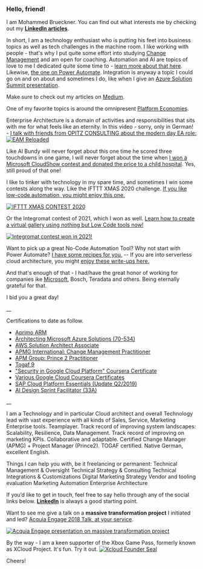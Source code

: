 ### Hello, friend!

I am Mohammed Brueckner. You can find out what interests me by checking out my **[LinkedIn articles](https://www.linkedin.com/today/author/mbrueckner)**.

In short, I am a technology enthusiast who is putting his feet into business topics as well as tech challenges in the machine room.
I like working with people - that's why I put quite some effort into studying [Change Management](/changemanagement.md) and am open for coaching. Automation and AI are topics of love to me I dedicated quite some time to - [learn more about that here](https://github.com/MoBRUEC/AI-how-to-get-started). Likewise, [the one on Power Automate](https://github.com/MoBRUEC/powerautomaterecipes). Integration is anyway a topic I could go on and on about and sometimes I do, like when I give an [Azure Solution Summit presentation](/azsummit23.md).

Make sure to check out my articles on [Medium](https://medium.com/@mohammedbrueckner).

One of my favorite topics is around the omnipresent [Platform Economies](https://www.linkedin.com/pulse/defining-value-age-platforms-apis-mohammed-brueckner).

Enterprise Architecture is a domain of activities and responsibilities that sits with me for what feels like an eternity.
In this video - sorry, only in German! - [I talk with friends from OPITZ CONSULTING about the modern day EA role:](https://www.youtube.com/watch?v=7n0MBTRpND4)
[![EAM Reloaded](https://img.youtube.com/vi/7n0MBTRpND4/0.jpg)](https://www.youtube.com/watch?v=7n0MBTRpND4)

Like Al Bundy will never forget about this one time he scored three touchdowns in one game, I will never forget about the time when [I won a Microsoft CloudShow contest and donated the price to a child hospital](https://www.facebook.com/MicrosoftCloudShow/photos/pcb.1486882274730662/1486881964730693/). Yes, still proud of that one!

I like to tinker with technology in my spare time, and sometimes I win some contests along the way.
Like the IFTTT XMAS 2020 challenge. [If you like low-code automation, you might enjoy this one.](https://www.youtube.com/watch?v=namYiCXgRIk)

[![IFTTT XMAS CONTEST 2020](https://img.youtube.com/vi/namYiCXgRIk/0.jpg)](https://www.youtube.com/watch?v=namYiCXgRIk)

Or the Integromat contest of 2021, which I won as well. [Learn how to create a virtual gallery using nothing but Low Code tools now!](https://medium.com/serverless-and-lowocode-pioneers/winning-with-low-code-the-integromat-contest-of-2021-a1a9df445795)

[![Integromat contest won in 2021!](https://objectstorage.eu-frankfurt-1.oraclecloud.com/n/fr3k19weeykl/b/goodiesgalore/o/integromat-contest-2021.jpg)](https://medium.com/serverless-and-lowocode-pioneers/winning-with-low-code-the-integromat-contest-of-2021-a1a9df445795)

Want to pick up a great No-Code Automation Tool? Why not start with Power Automate? [I have some recipes for you.](https://github.com/MoBRUEC/powerautomaterecipes) -- If you are into serverless cloud architecture, you might [enjoy these write-ups here.](https://medium.com/serverless-and-lowocode-pioneers)

And that's enough of that - 
I had/have the great honor of working for companies ike [Microsoft](https://www.linkedin.com/feed/update/urn:li:activity:7014115289978011648/), Bosch, Teradata and others. Being eternally grateful for that.

I bid you a great day!


__

Certifications to date as follow.

* [Aprimo ARM](https://res.cloudinary.com/dm5qhwg4t/image/upload/v1595537643/moassets/AB4_ARM_Certificate.pdf)
* [Architecting Microsoft Azure Solutions (70-534)](https://www.credly.com/badges/b1921aed-a23e-45dd-833b-d2ee52925f00/public_url)
* [AWS Solution Architect Associate](https://res.cloudinary.com/dm5qhwg4t/image/upload/v1595537645/moassets/awsSolutionsArchitect_AE.pdf)
* [APMG International: Change Management Practitioner](https://res.cloudinary.com/dm5qhwg4t/image/upload/v1595537644/moassets/2000690216-CMP15.pdf)
* [APM Group: Prince 2 Practitioner](https://res.cloudinary.com/dm5qhwg4t/image/upload/v1595537644/moassets/AB1_P2.pdf)
* [Togaf 9](https://res.cloudinary.com/dm5qhwg4t/image/upload/v1595537643/moassets/AB2_TogafF.pdf)
* ["Security in Google Cloud Platform" Coursera Certificate](https://res.cloudinary.com/dm5qhwg4t/image/upload/v1598464557/moassets/security%20gcp.jpg)
* [Various Google Cloud Coursera Certificates](https://res.cloudinary.com/dm5qhwg4t/image/upload/v1595537644/moassets/cloudera-courses.jpg)
* [SAP Cloud Platform Essentials (Update Q2/2019)](https://open.sap.com/verify/xeseh-dylam-magor-gobyd-sanar)
* [AI Design Sprint Facilitator (33A)](https://www.linkedin.com/feed/update/urn:li:activity:6841081782889259008/)

__

I am a Technology and in particular Cloud architect and overall Technology lead with vast experience with all kinds of Sales, Service, Marketing Enterprise tools. Teamplayer. Track record of improving system landscapes: Scalability, Resilience, Data Management. Track record of improving on marketing KPIs. Collaborative and adaptable. Certified Change Manager (APMG) + Project Manager (Prince2). TOGAF certified. Native German, excellent English.

Things I can help you with, be it freelancing or permanent:
Technical Management & Oversight
Technical Strategy & Consulting
Technical Integrations & Customizations
Digital Marketing Strategy
Vendor and tooling evaluation
Marketing Automation
Enterprise Architecture

If you’d like to get in touch, feel free to say hello through any of the social links below. **[LinkedIn](https://linkedin.com/in/mbrueckner)** is always a good starting point.

Want to see me give a talk on a **massive transformation project** I initiated and led? [Acquia Engage 2018 Talk, at your service](https://www.youtube.com/watch?v=ix98TGcaoMo).

[![Acquia Engage presentation on massive transformation project](https://img.youtube.com/vi/ix98TGcaoMo/0.jpg)](https://www.youtube.com/watch?v=ix98TGcaoMo)

By the way - I am a keen supporter of the Xbox Game Pass, formerly known as XCloud Project. It's fun. Try it out.
[![Xcloud Founder Seal](https://objectstorage.eu-frankfurt-1.oraclecloud.com/n/fr3k19weeykl/b/goodiesgalore/o/Project-xCloud-Gru%CC%88ndungsmitgliedsausweis_small.png)](https://www.xbox.com/en-US/xbox-game-pass?xr=shellnav)

Cheers!
